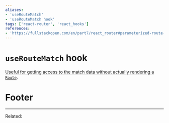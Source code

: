 ```yaml
---
aliases:
- 'useRouteMatch'
- 'useRouteMatch hook'
tags: ['react-router', 'react_hooks']
references:
- 'https://fullstackopen.com/en/part7/react_router#parameterized-route-revisited'
---
```


# `useRouteMatch` hook
[Useful for getting access to the match data without actually rendering a `Route`](https://reactrouter.com/web/api/Hooks/useroutematch).

# Footer
---
Related: 